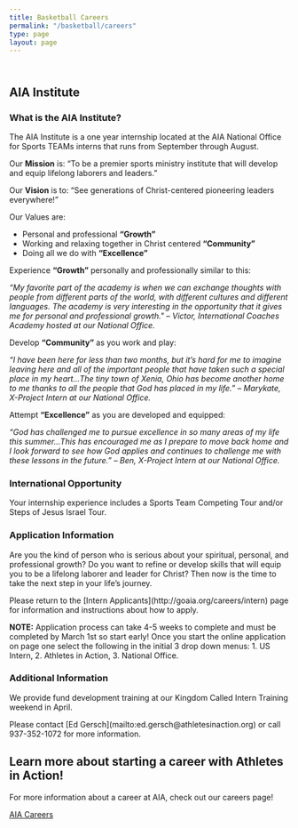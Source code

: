 ```yaml
---
title: Basketball Careers
permalink: "/basketball/careers"
type: page
layout: page
---
```

<div class="row">
<div class="max-width">
<div class="container">


<h2 class="title text-center mb30">&nbsp; <br>AIA <span class="light first-color">Institute</span></h2>

<h3> What is the AIA Institute?</h3>
<p>The AIA Institute is a one year internship located at the AIA National Office for Sports TEAMs interns that runs from September through August.</p>

<p>Our <b>Mission</b> is: “To be a premier sports ministry institute that will develop and equip lifelong laborers and leaders.”</p>
<p>Our <b>Vision</b> is to: “See generations of Christ-centered pioneering leaders everywhere!”</p>

<p>Our Values are:</p>
<ul>
<li> Personal and professional <b>“Growth”</b></li>
<li> Working and relaxing together in Christ centered <b>“Community”</b></li>
<li> Doing all we do with <b>“Excellence”</b></li>
</ul>

<p>Experience <b>“Growth”</b> personally and professionally similar to this:</p>
<p><i>“My favorite part of the academy is when we can exchange thoughts with people from different parts of the world, with different cultures and different languages. The academy is very interesting in the opportunity that it gives me for personal and professional growth." – Victor, International Coaches Academy hosted at our National Office.</i></p>

<p>Develop <b>“Community”</b> as you work and play:</p>
<p><i>“I have been here for less than two months, but it’s hard for me to imagine leaving here and all of the important people that have taken such a special place in my heart…The tiny town of Xenia, Ohio has become another home to me thanks to all the people that God has placed in my life.” – Marykate, X-Project Intern at our National Office.</i></p>

<p>Attempt <b>“Excellence”</b> as you are developed and equipped:</p>
<p><i>“God has challenged me to pursue excellence in so many areas of my life this summer…This has encouraged me as I prepare to move back home and I look forward to see how God applies and continues to challenge me with these lessons in the future.” – Ben, X-Project Intern at our National Office.</i></p>

<h3> International Opportunity</h3>
<p>Your internship experience includes a Sports Team Competing Tour and/or Steps of Jesus Israel Tour.</p>

<h3>Application Information</h3>
<p>Are you the kind of person who is serious about your spiritual, personal, and professional growth? Do you want to refine or develop skills that will equip you to be a lifelong laborer and leader for Christ? Then now is the time to take the next step in your life’s journey.</p>

<p>Please return to the [Intern Applicants](http://goaia.org/careers/intern) page for information and instructions about how to apply.</p>
<p><b>NOTE:</b> Application process can take 4-5 weeks to complete and must be completed by March 1st so start early! Once you start the online application on page one select the following in the initial 3 drop down menus: 1. US Intern, 2. Athletes in Action, 3. National Office.</p>

<h3> Additional Information</h3>
<p>We provide fund development training at our Kingdom Called Intern Training weekend in April.</p>

<p>Please contact [Ed Gersch](mailto:ed.gersch@athletesinaction.org) or call 937-352-1072 for more information. </p>
</div></div></div>
<div class="row fullwidth">
<div class="max-width mt20">
<div class="no-border" style="margin-bottom: -63px;"><div class="callout custom no-border">
<div class="mb5"></div>
<!-- space -->
<div class="container">
<div class="callout-wrapper">
<div class="callout-left">
<h2 class="callout-title">Learn more about starting a career with Athletes in Action!</h2>
<p class="callout-desc">For more information about a career at AIA, check out our careers page!</p>
</div>
<!-- End .callout-left -->
<div class="callout-right"><a href="http://goaia.org/careers" class="btn btn-white v2 btn-border  min-width">AIA Careers</a></div>
<!-- End .callout-right --></div>
<!-- End .callout-wrapper --></div>
<!-- End .container --> <!-- End .callout --></div>
</div></div></div>

